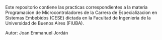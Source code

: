 Este repositorio contiene las practicas correspondientes a la materia Programacion de Microcontroladores de la Carrera de Especializacion en Sistemas Embebidos (CESE)
dictada en la Facultad de Ingenieria de la Universidad de Buenos Aires (FIUBA).

Autor: Joan Emmanuel Jordán
